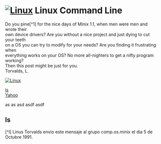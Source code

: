 # [![Linux](https://img.shields.io/badge/Linux-FCC624?logo=linux&logoColor=black)](#) Linux Command Line

Do you pine[^1] for the nice days of Minix 1.1, when men were men and wrote their  
own device drivers? Are you without a nice project and just dying to cut your teeth  
on a OS you can try to modify for your needs? Are you finding it frustrating when  
everything works on your OS? No more all-nighters to get a nifty program working?  
Then this post might be just for you.  
Torvalds, L.



[![Linux](https://img.shields.io/badge/Linux-FCC624?logo=linux&logoColor=black)](#)  


[ls](#ls)  
[Yahoo](https://www.yahoo.com)




as
as
asd
asdf
asdf

## ls

[^l] Linus Torvalds envio este mensaje al grupo comp.os.minix el dia 5 de Octubre 1991.  

